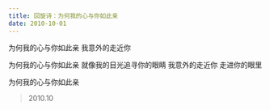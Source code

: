```yaml
---
title: 回旋诗：为何我的心与你如此亲
date: 2010-10-01
---
```


为何我的心与你如此亲
我意外的走近你
<!--more-->
为何我的心与你如此亲
就像我的目光追寻你的眼睛
我意外的走近你
走进你的眼里

为何我的心与你如此亲

> 2010.10